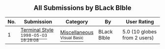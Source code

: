 ﻿<div align="center">

## All Submissions by BLack BIble

</div>

No.  | Submission | Category | By   | User Rating
---- | ---------- | -------- | ---- | -----------
1 | [Terminal Style<br /><sup>1998-05-03 18:28:08</sup>](https://github.com/Planet-Source-Code/black-bible-terminal-style__1-7825) | [Miscellaneous<br /><sup>Visual Basic</sup>](../ByCategory/miscellaneous__1-1.md) | BLack BIble | 5.0 (10 globes from 2 users)
